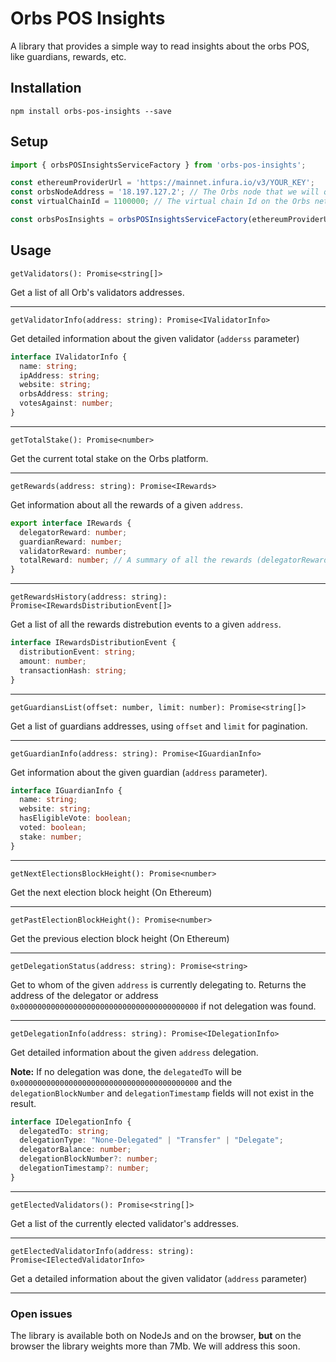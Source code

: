 # Orbs POS Insights
A library that provides a simple way to read insights about the orbs POS, like guardians, rewards, etc.

## Installation
`npm install orbs-pos-insights --save`

## Setup

```js
import { orbsPOSInsightsServiceFactory } from 'orbs-pos-insights';

const ethereumProviderUrl = 'https://mainnet.infura.io/v3/YOUR_KEY';	// The Ethereum that we will query
const orbsNodeAddress = '18.197.127.2';	// The Orbs node that we will query
const virtualChainId = 1100000;	// The virtual chain Id on the Orbs network

const orbsPosInsights = orbsPOSInsightsServiceFactory(ethereumProviderUrl, orbsNodeAddress, virtualChainId);
```


## Usage

`getValidators(): Promise<string[]>`

Get a list of all Orb's validators addresses.

---

`getValidatorInfo(address: string): Promise<IValidatorInfo>`

Get detailed information about the given validator (`adderss` parameter)

```ts
interface IValidatorInfo {
  name: string;
  ipAddress: string;
  website: string;
  orbsAddress: string;
  votesAgainst: number;
}
```

---

`getTotalStake(): Promise<number>`

Get the current total stake on the Orbs platform.

---

`getRewards(address: string): Promise<IRewards>`

Get information about all the rewards of a given `address`.

```ts
export interface IRewards {
  delegatorReward: number;
  guardianReward: number;
  validatorReward: number;
  totalReward: number; // A summary of all the rewards (delegatorReward + guardianReward + validatorReward)
}
```

---

`getRewardsHistory(address: string): Promise<IRewardsDistributionEvent[]>`

Get a list of all the rewards distrebution events to a given `address`.

```ts
interface IRewardsDistributionEvent {
  distributionEvent: string;
  amount: number;
  transactionHash: string;
}
```

---

`getGuardiansList(offset: number, limit: number): Promise<string[]>`

Get a list of guardians addresses, using `offset` and `limit` for pagination.

---

`getGuardianInfo(address: string): Promise<IGuardianInfo>`

Get information about the given guardian (`address` parameter).

```ts
interface IGuardianInfo {
  name: string;
  website: string;
  hasEligibleVote: boolean;
  voted: boolean;
  stake: number;
}
```

---

`getNextElectionsBlockHeight(): Promise<number>`

Get the next election block height (On Ethereum)

---

`getPastElectionBlockHeight(): Promise<number>`

Get the previous election block height (On Ethereum)

---


`getDelegationStatus(address: string): Promise<string>`

Get to whom of the given `address` is currently delegating to. Returns the address of the delegator or address `0x0000000000000000000000000000000000000000` if not delegation was found.

---

`getDelegationInfo(address: string): Promise<IDelegationInfo>`

Get detailed information about the given `address` delegation.

**Note:** If no delegation was done, the `delegatedTo` will be `0x0000000000000000000000000000000000000000` and the `delegationBlockNumber` and `delegationTimestamp` fields will not exist in the result.

```ts
interface IDelegationInfo {
  delegatedTo: string;
  delegationType: "None-Delegated" | "Transfer" | "Delegate";
  delegatorBalance: number;
  delegationBlockNumber?: number;
  delegationTimestamp?: number;
}
```

---

`getElectedValidators(): Promise<string[]>`

Get a list of the currently elected validator's addresses.

---

`getElectedValidatorInfo(address: string): Promise<IElectedValidatorInfo>`

Get a detailed information about the given validator (`address` parameter) 

---

### Open issues
The library is available both on NodeJs and on the browser, **but** on the browser the library weights more than 7Mb. We will address this soon.